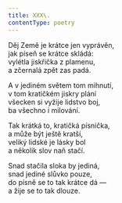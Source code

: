 ```yaml
---
title: XXX\.
contentType: poetry
---
```


<section>

Děj Země je krátce jen vyprávěn,  
jak píseň se krátce skládá:  
vylétla jiskřička z plamenu,  
a zčernalá zpět zas padá.

</section>

<section>

A v jediném světem tom mihnutí,  
v tom kratičkém jiskry plání  
všecken si vyžije lidstvo boj,  
ba všechno i milování.

</section>

<section>

Tak krátká to, kratičká písnička,  
a může být ještě kratší,  
veliký lidské je lásky bol  
a několik slov naň stačí.

</section>

<section>

Snad stačila sloka by jediná,  
snad jediné slůvko pouze,  
do písně se to tak krátce dá —  
a žije se to tak dlouze.

</section>
